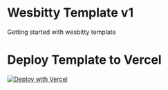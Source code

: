 # Wesbitty Template v1

Getting started with wesbitty template

# Deploy Template to Vercel
 [![Deploy with Vercel](https://vercel.com/button)](https://vercel.com/new/clone?repository-url=https%3A%2F%2Fgithub.com%2Fwesbitty%2Fwesbitty%2Ftree%2Fmain%2Fapps%2Fweb&env=DATABASE_URL,NEXTAUTH_URL,NEXTAUTH_SECRET,GITHUB_ID,GITHUB_SECRET,PROJECT_ID_VERCEL,AUTH_BEARER_TOKEN,TEAM_ID_VERCEL&project-name=bittyv1&repository-name=bittyv1)